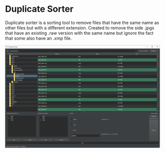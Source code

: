 # Duplicate Sorter

Duplicate sorter is a sorting tool to remove files that have the same name as other files but with a different extension.
Created to remove the side .jpgs that have an existing .raw version with the same name but ignore the fact that some also have an .xmp file.

![Main ui screenshot](main_ui2.00.png)
